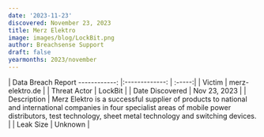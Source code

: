 ```yaml
---
date: '2023-11-23'
discovered: November 23, 2023
title: Merz Elektro
image: images/blog/LockBit.png
author: Breachsense Support
draft: false
yearmonths: 2023/november
---
```



| Data Breach Report
------------:     |:-------------:    | :-----:|
| Victim      | merz-elektro.de      | 
| Threat Actor      | LockBit      | 
| Date Discovered      | Nov 23, 2023      | 
| Description      | Merz Elektro is a successful supplier of products to national and international companies in four specialist areas of mobile power distributors, test technology, sheet metal technology and switching devices.      | 
| Leak Size      | Unknown      | 

